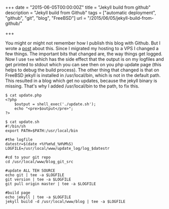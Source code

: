 +++
date = "2015-06-05T00:00:00Z"
title = "Jekyll build from github"
description = "Jekyll build from Github"
tags = ["automatic deployment", "github", "git", "blog", "FreeBSD"]
url = "/2015/06/05/jekyll-build-from-github/"

+++

You might or might not remember how I publish this blog with Github. But I wrote a [post][1] about this.
Since I migrated my hosting to a VPS I changed a few things.
The important bits that changed are, the way things get logged. Now I use `tee` which has the side effect that 
the output is on my logfiles and get printed to stdout which you can see then on you php update page (this helps to debug the build process). 
The other thing that changed is that on FreeBSD jekyll is installed in /usr/local/bin, which is not in the default path. This 
resulted in a blog which get no updates, because the jekyll binary is missing. That's why I added /usr/local/bin to the path, to fix this. 


```
$ cat update.php
<?php
	$output = shell_exec('./update.sh');
	echo "<pre>$output</pre>"; 
?>
```

```
$ cat update.sh
#!/bin/sh
export PATH=$PATH:/usr/local/bin

#the logfile
datestr=$(date +%Y%m%d_%H%M%S)
LOGFILE=/usr/local/www/update_log/log_$datestr

#cd to your git repo
cd /usr/local/www/blog_git_src

#update ALL TEH SOURCE
echo git | tee -a $LOGFILE
git version | tee -a $LOGFILE
git pull origin master | tee -a $LOGFILE

#build page
echo jekyll | tee -a $LOGFILE
jekyll build -d /usr/local/www/blog | tee -a $LOGFILE
```


  [1]: /blog/2013/11/24/Publish-with-Github
